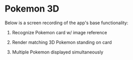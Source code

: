 # Pokemon 3D

Below is a screen recording of the app's base functionality:

1.  Recognize Pokemon card w/ image reference

2.  Render matching 3D Pokemon standing on card

3.  Multiple Pokemon displayed simultaneously
<div style="text-align:center">
</div>
